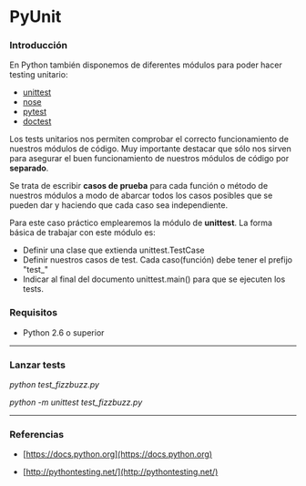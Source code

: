 # PyUnit

### Introducción
En Python también disponemos de diferentes módulos para poder hacer testing unitario:
* [unittest](https://docs.python.org/2/library/unittest.html)
* [nose](http://nose.readthedocs.io/)
* [pytest](http://doc.pytest.org/)
* [doctest](https://docs.python.org/2/library/doctest.html)

Los tests unitarios nos permiten comprobar el correcto funcionamiento de nuestros módulos de código. 
Muy importante destacar que sólo nos sirven para asegurar el buen funcionamiento de nuestros módulos
de código por **separado**. 

Se trata de escribir **casos de prueba** para cada función o método de nuestros módulos a modo de
abarcar todos los casos posibles que se pueden dar y haciendo que cada caso sea independiente.

Para este caso práctico emplearemos la módulo de **unittest**. La forma básica de trabajar con este
módulo es:
* Definir una clase que extienda unittest.TestCase
* Definir nuestros casos de test. Cada caso(función) debe tener el prefijo "test_"
* Indicar al final del documento unittest.main() para que se ejecuten los tests.

### Requisitos
* Python 2.6 o superior
 
***
### Lanzar tests 
*python test_fizzbuzz.py*

*python -m unittest test_fizzbuzz.py*
 
***
### Referencias
* [https://docs.python.org](https://docs.python.org)
 
* [http://pythontesting.net/](http://pythontesting.net/)